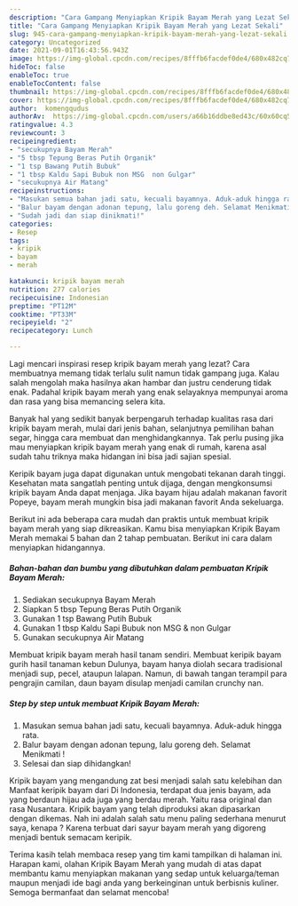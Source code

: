 ```yaml
---
description: "Cara Gampang Menyiapkan Kripik Bayam Merah yang Lezat Sekali"
title: "Cara Gampang Menyiapkan Kripik Bayam Merah yang Lezat Sekali"
slug: 945-cara-gampang-menyiapkan-kripik-bayam-merah-yang-lezat-sekali
category: Uncategorized
date: 2021-09-01T16:43:56.943Z
image: https://img-global.cpcdn.com/recipes/8fffb6facdef0de4/680x482cq70/kripik-bayam-merah-foto-resep-utama.jpg
hideToc: false
enableToc: true
enableTocContent: false
thumbnail: https://img-global.cpcdn.com/recipes/8fffb6facdef0de4/680x482cq70/kripik-bayam-merah-foto-resep-utama.jpg
cover: https://img-global.cpcdn.com/recipes/8fffb6facdef0de4/680x482cq70/kripik-bayam-merah-foto-resep-utama.jpg
author:  komengqudus
authorAv:  https://img-global.cpcdn.com/users/a66b16ddbe8ed43c/60x60cq50/avatar.jpg
ratingvalue: 4.3
reviewcount: 3
recipeingredient:
- "secukupnya Bayam Merah"
- "5 tbsp Tepung Beras Putih Organik"
- "1 tsp Bawang Putih Bubuk"
- "1 tbsp Kaldu Sapi Bubuk non MSG  non Gulgar"
- "secukupnya Air Matang"
recipeinstructions:
- "Masukan semua bahan jadi satu, kecuali bayamnya. Aduk-aduk hingga rata."
- "Balur bayam dengan adonan tepung, lalu goreng deh. Selamat Menikmati !"
- "Sudah jadi dan siap dinikmati!"
categories:
- Resep
tags:
- kripik
- bayam
- merah

katakunci: kripik bayam merah 
nutrition: 277 calories
recipecuisine: Indonesian
preptime: "PT12M"
cooktime: "PT33M"
recipeyield: "2"
recipecategory: Lunch

---
```



Lagi mencari inspirasi resep kripik bayam merah yang lezat? Cara membuatnya memang tidak terlalu sulit namun tidak gampang juga. Kalau salah mengolah maka hasilnya akan hambar dan justru cenderung tidak enak. Padahal kripik bayam merah yang enak selayaknya mempunyai aroma dan rasa yang bisa memancing selera kita.


Banyak hal yang sedikit banyak berpengaruh terhadap kualitas rasa dari kripik bayam merah, mulai dari jenis bahan, selanjutnya pemilihan bahan segar, hingga cara membuat dan menghidangkannya. Tak perlu pusing jika mau menyiapkan kripik bayam merah yang enak di rumah, karena asal sudah tahu triknya maka hidangan ini bisa jadi sajian spesial.

Keripik bayam juga dapat digunakan untuk mengobati tekanan darah tinggi. Kesehatan mata sangatlah penting untuk dijaga, dengan mengkonsumsi kripik bayam Anda dapat menjaga. Jika bayam hijau adalah makanan favorit Popeye, bayam merah mungkin bisa jadi makanan favorit Anda sekeluarga.


Berikut ini ada beberapa cara mudah dan praktis untuk membuat kripik bayam merah yang siap dikreasikan. Kamu bisa menyiapkan Kripik Bayam Merah memakai 5 bahan dan 2 tahap pembuatan. Berikut ini cara dalam menyiapkan hidangannya.

<!--inarticleads1-->

##### Bahan-bahan dan bumbu yang dibutuhkan dalam pembuatan Kripik Bayam Merah:

1. Sediakan secukupnya Bayam Merah
1. Siapkan 5 tbsp Tepung Beras Putih Organik
1. Gunakan 1 tsp Bawang Putih Bubuk
1. Gunakan 1 tbsp Kaldu Sapi Bubuk non MSG &amp; non Gulgar
1. Gunakan secukupnya Air Matang


Membuat kripik bayam merah hasil tanam sendiri. Membuat keripik bayam gurih hasil tanaman kebun Dulunya, bayam hanya diolah secara tradisional menjadi sup, pecel, ataupun lalapan. Namun, di bawah tangan terampil para pengrajin camilan, daun bayam disulap menjadi camilan crunchy nan. 

<!--inarticleads2-->

##### Step by step untuk membuat Kripik Bayam Merah:

1. Masukan semua bahan jadi satu, kecuali bayamnya. Aduk-aduk hingga rata.
1. Balur bayam dengan adonan tepung, lalu goreng deh. Selamat Menikmati !
1. Selesai dan siap dihidangkan!

Kripik bayam yang mengandung zat besi menjadi salah satu kelebihan dan Manfaat keripik bayam dari Di Indonesia, terdapat dua jenis bayam, ada yang berdaun hijau ada juga yang berdau merah. Yaitu rasa original dan rasa Nusantara. Kripik bayam yang telah diproduksi akan dipasarkan dengan dikemas. Nah ini adalah salah satu menu paling sederhana menurut saya, kenapa ? Karena terbuat dari sayur bayam merah yang digoreng menjadi bentuk semacam keripik. 

Terima kasih telah membaca resep yang tim kami tampilkan di halaman ini. Harapan kami, olahan Kripik Bayam Merah yang mudah di atas dapat membantu kamu menyiapkan makanan yang sedap untuk keluarga/teman maupun menjadi ide bagi anda yang berkeinginan untuk berbisnis kuliner. Semoga bermanfaat dan selamat mencoba!
